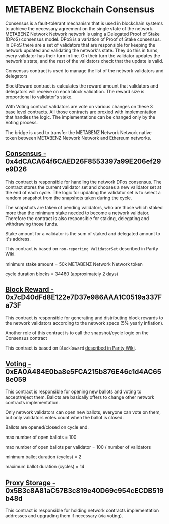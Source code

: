 # METABENZ Blockchain Consensus

Consensus is a fault-tolerant mechanism that is used in blockchain systems to achieve the necessary agreement on the single state of the network. METABENZ Network Network network is using a Delegated Proof of Stake (DPoS) consensus model. DPoS is a variation of Proof of Stake consensus. In DPoS there are a set of validators that are responsible for keeping the network updated and validating the network's state. They do this in turns, every validator has their turn in line. On their turn the validator updates the network's state, and the rest of the validators check that the update is valid.

Consensus contract is used to manage the list of the network validators and delegators

BlockReward contract is calculates the reward amount that validators and delegators will receive on each block validation. The reward size is proportional to validator's stake.

With Voting contract validators are vote on various changes on these 3 base level contracts. All those contracts are proxied with implementation that handles the logic. The implementations can be changed only by the Voting process.

The bridge is used to transfer the METABENZ Network Network native token between METABENZ Network Network and Ethereum networks.

## [Consensus - ](https://testnet.metabenz.com/address/0xC48b6EAECd49959235dE3DE5C73974079d2Be325)0x4dCACA64f6CAED26F8553397a99E206ef29e9D26

This contract is responsible for handling the network DPos consensus. The contract stores the current validator set and chooses a new validator set at the end of each cycle. The logic for updating the validator set is to select a random snapshot from the snapshots taken during the cycle.

The snapshots are taken of pending validators, who are those which staked more than the minimum stake needed to become a network validator. Therefore the contract is also responsible for staking, delegating and withdrawing those funds.

Stake amount for a validator is the sum of staked and delegated amount to it's address.

This contract is based on `non-reporting ValidatorSet` described in Parity Wiki.

minimum stake amount = 50k METABENZ Network Network token

cycle duration blocks = 34460 (approximately 2 days)

## [Block Reward - ](https://testnet.metabenz.com/address/0xF3f4A70EE8cFE0A1F28B59B2d85c505c1d32bcbB)0x7cD40dFd8E122e7D37e986AAA1C0519a337Fa73F

This contract is responsible for generating and distributing block rewards to the network validators according to the network specs (5% yearly inflation).

Another role of this contract is to call the snapshot/cycle logic on the Consensus contract

This contract is based on `BlockReward` [described in Parity Wiki](https://wiki.parity.io/Block-Reward-Contract).

## [Voting - ](./)0xEA0A484E0ba8e5FCA215b876E46c1d4AC658e059

This contract is responsible for opening new ballots and voting to accept/reject them. Ballots are basically offers to change other network contracts implementation.

Only network validators can open new ballots, everyone can vote on them, but only validators votes count when the ballot is closed.

Ballots are opened/closed on cycle end.

max number of open ballots = 100

max number of open ballots per validator = 100 / number of validators

minimum ballot duration (cycles) = 2

maximum ballot duration (cycles) = 14

## [Proxy Storage - ](./)0x5B3c8A81aC57B3c819e40D69c954cECDB519b48d

This contract is responsible for holding network contracts implementation addresses and upgrading them if necessary (via voting).
